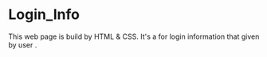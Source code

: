 # Login_Info
This web page is build by HTML &amp; CSS. It's a for login information that given by user .
